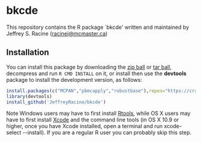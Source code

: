 # bkcde

This repository contains the R package `bkcde' written and maintained by Jeffrey S. Racine (racinej@mcmaster.ca)

## Installation

You can install this package by downloading the [zip ball](https://github.com/JeffreyRacine/bkcde/zipball/main) or [tar ball](https://github.com/JeffreyRacine/bkcde/tarball/main), decompress and run `R CMD INSTALL` on it, or install then use the **devtools** package to install the development version, as follows:

```r
install.packages(c("MCPAN","pbmcapply","robustbase"),repos="https://cran.wu.ac.at/")
library(devtools)
install_github('JeffreyRacine/bkcde')
```

Note Windows users may have to first install [Rtools](https://cran.r-project.org/bin/windows/Rtools/), while OS X users may have to first install [Xcode](https://apps.apple.com/us/app/xcode/id497799835) and the command line tools (in OS X 10.9 or higher, once you have Xcode installed, open a terminal and run xcode-select --install). If you are a regular R user you can probably skip this step.


